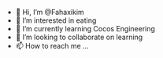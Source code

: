 - 👋 Hi, I’m @Fahaxikim
- 👀 I’m interested in eating
- 🌱 I’m currently learning Cocos Engineering
- 💞️ I’m looking to collaborate on learning
- 📫 How to reach me ...

<!---
Fahaxikim/Fahaxikim is a ✨ special ✨ repository because its `README.md` (this file) appears on your GitHub profile.
You can click the Preview link to take a look at your changes.
--->
